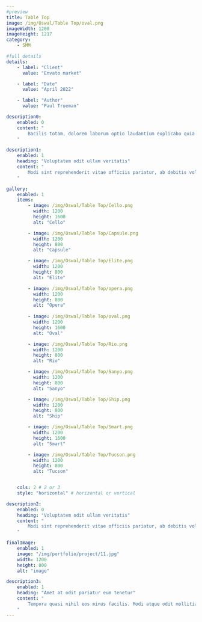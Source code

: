 ```yaml
---
#preview
title: Table Top
image: /img/Oswal/Table Top/oval.png
imageWidth: 1200
imageHeight: 1217
category: 
    - SMM

#full details
details:
    - label: "Client"
      value: "Envato market"

    - label: "Date"
      value: "April 2022"

    - label: "Author"
      value: "Paul Trueman"

description0:
    enabled: 0
    content: "
        Bacilis totam, dolorem laborum optio laudantium explicabo quia ea. Officia beatae excepturi adipisci? Nobis consequatur ullam officiis adipisci assumenda, voluptas optio, commodi, soluta itaque error consectetur cupiditate vero voluptatem architecto blanditiis quidem amet. Quod ipsam consequuntur distinctio velit sed ipsum quisquam, itaque placeat error non animi quam aut similique nulla ab. Quaerat dicta, dolores veritatis magnam. Totam error aspernatur ipsa? Officia doloribus, non perspiciatis, aspernatur a numquam pariatur reprehenderit, incidunt fugiat modi nam. Repudiandae obcaecati excepturi, autem dicta tempore qui consequatur quisquam architecto dolorem voluptates.
    "

description1:
    enabled: 1
    heading: "Voluptatem odit ullam veritatis"
    content: "
        Modi sint reprehenderit vitae officiis pariatur, ab debitis voluptate ea eius assumenda beatae, tempora, dolores deserunt, ipsam ipsum! Quod ipsam consequuntur distinctio velit sed ipsum quisquam, itaque placeat error non animi quam aut similique nulla ab. Quaerat dicta, dolores veritatis magnam quae aut omnis in porro.
    "

gallery: 
    enabled: 1
    items:
        - image: /img/Oswal/Table Top/Cello.png
          width: 1200
          height: 1600
          alt: "Cello"

        - image: /img/Oswal/Table Top/Capsule.png
          width: 1200
          height: 800
          alt: "Capsule"

        - image: /img/Oswal/Table Top/Elite.png
          width: 1200
          height: 800
          alt: "Elite"

        - image: /img/Oswal/Table Top/opera.png
          width: 1200
          height: 800
          alt: "Opera"
          
        - image: /img/Oswal/Table Top/oval.png
          width: 1200
          height: 1600
          alt: "Oval"

        - image: /img/Oswal/Table Top/Rio.png
          width: 1200
          height: 800
          alt: "Rio"

        - image: /img/Oswal/Table Top/Sanyo.png
          width: 1200
          height: 800
          alt: "Sanyo"

        - image: /img/Oswal/Table Top/Ship.png
          width: 1200
          height: 800
          alt: "Ship"

        - image: /img/Oswal/Table Top/Smart.png
          width: 1200
          height: 1600
          alt: "Smart"

        - image: /img/Oswal/Table Top/Tucson.png
          width: 1200
          height: 800
          alt: "Tucson"


    cols: 2 # 2 or 3
    style: "horizontal" # horizontal or vertical

description2:
    enabled: 0
    heading: "Voluptatem odit ullam veritatis"
    content: "
        Modi sint reprehenderit vitae officiis pariatur, ab debitis voluptate ea eius assumenda beatae, tempora, dolores deserunt, ipsam ipsum! Quod ipsam consequuntur distinctio velit sed ipsum quisquam, itaque placeat error non animi quam aut similique nulla ab. Quaerat dicta, dolores veritatis magnam quae aut omnis in porro.
    "

finalImage:
    enabled: 1
    image: "/img/portfolio/project/11.jpg"
    width: 1200
    height: 800
    alt: "image"

description3:
    enabled: 1
    heading: "Amet at odit pariatur eum tenetur"
    content: "
        Tempora quasi nihil eos minus facilis. Modi atque odit mollitia, molestias. Amet at odit pariatur eum tenetur ratione
    "
---
```


